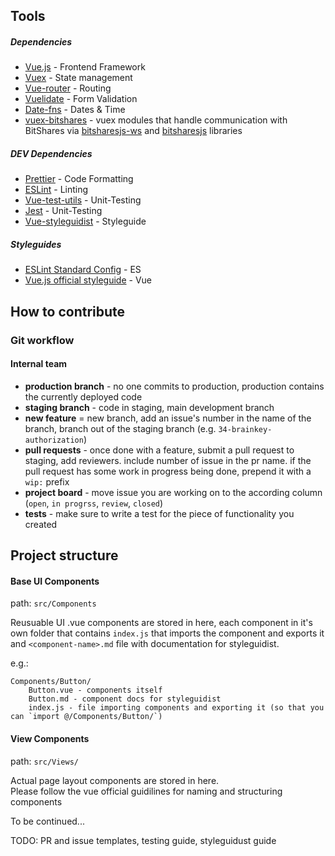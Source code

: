 ## Tools

##### Dependencies
- [Vue.js](https://vuejs.org/) - Frontend Framework
- [Vuex](https://vuex.vuejs.org/) - State management
- [Vue-router](https://router.vuejs.org/en/) - Routing
- [Vuelidate](https://monterail.github.io/vuelidate/) - Form Validation
- [Date-fns](https://date-fns.org/) - Dates & Time
- [vuex-bitshares](https://github.com/bitshares/vuex-bitshares/) - vuex modules that handle communication with BitShares via [bitsharesjs-ws](https://github.com/bitshares/bitsharesjs-ws) and [bitsharesjs](https://github.com/bitshares/bitsharesjs) libraries

##### DEV Dependencies
- [Prettier](https://prettier.io/) - Code Formatting
- [ESLint](https://github.com/eslint/eslint) - Linting
- [Vue-test-utils](https://vue-test-utils.vuejs.org/) - Unit-Testing
- [Jest](https://facebook.github.io/jest/) - Unit-Testing
- [Vue-styleguidist](https://github.com/vue-styleguidist/vue-styleguidist) - Styleguide

##### Styleguides
- [ESLint Standard Config](https://standardjs.com/) - ES
- [Vue.js official styleguide](https://vuejs.org/v2/style-guide/) - Vue


## How to contribute

### Git workflow

#### Internal team

- **production branch** - no one commits to production, production contains the currently deployed code
- **staging branch** - code in staging, main development branch
- **new feature** = new branch, add an issue's number in the name of the branch, branch out of the staging branch (e.g. `34-brainkey-authorization`)
- **pull requests** - once done with a feature, submit a pull request to staging, add reviewers. include number of issue in the pr name. if the pull request has some work in progress being done, prepend it with a `wip:` prefix
- **project board** - move issue you are working on to the according column (`open`, `in progrss`, `review`, `closed`)
- **tests** - make sure to write a test for the piece of functionality you created


## Project structure

#### Base UI Components
path: `src/Components`  

Reusuable UI .vue components are stored in here, each component in it's own folder that contains `index.js` that imports the component and exports it and `<component-name>.md` file with documentation for styleguidist.

e.g.:  

```
Components/Button/  
	Button.vue - components itself  
	Button.md - component docs for styleguidist  
	index.js - file importing components and exporting it (so that you can `import @/Components/Button/`)  
```

#### View Components 

path: `src/Views/`   
  
Actual page layout components are stored in here.  
Please follow the vue official guidilines for naming and structuring components  

To be continued...

TODO: PR and issue templates, testing guide, styleguidust guide